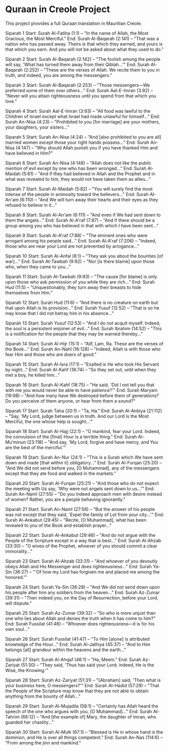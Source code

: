 # Quraan in Creole Project
This project provides a full Quraan translation in Mauritian Creole.

Siparah 1
Start: Surah Al-Fatiha (1:1) – "In the name of Allah, the Most Gracious, the Most Merciful."
End: Surah Al-Baqarah (2:141) – "That was a nation who has passed away. Theirs is that which they earned, and yours is that which you earn. And you will not be asked about what they used to do."

Siparah 2
Start: Surah Al-Baqarah (2:142) – "The foolish among the people will say, 'What has turned them away from their Qiblah...'"
End: Surah Al-Baqarah (2:252) – "These are the verses of Allah. We recite them to you in truth, and indeed, you are among the messengers."

Siparah 3
Start: Surah Al-Baqarah (2:253) – "Those messengers—We preferred some of them over others..."
End: Surah Aal-E-Imran (3:92) – "Never will you attain righteousness until you spend from that which you love."

Siparah 4
Start: Surah Aal-E-Imran (3:93) – "All food was lawful to the Children of Israel except what Israel had made unlawful for himself..."
End: Surah An-Nisa (4:23) – "Prohibited to you [for marriage] are your mothers, your daughters, your sisters..."

Siparah 5
Start: Surah An-Nisa (4:24) – "And [also prohibited to you are all] married women except those your right hands possess..."
End: Surah An-Nisa (4:147) – "Why should Allah punish you if you have thanked Him and have believed in Him?"

Siparah 6
Start: Surah An-Nisa (4:148) – "Allah does not like the public mention of evil except by one who has been wronged..."
End: Surah Al-Maidah (5:81) – "And if they had believed in Allah and the Prophet and in what was revealed to him, they would not have taken them as allies..."

Siparah 7
Start: Surah Al-Maidah (5:82) – "You will surely find the most intense of the people in animosity toward the believers..."
End: Surah Al-An'am (6:110) – "And We will turn away their hearts and their eyes as they refused to believe in it..."

Siparah 8
Start: Surah Al-An'am (6:111) – "And even if We had sent down to them the angels..."
End: Surah Al-A'raf (7:87) – "And if there should be a group among you who has believed in that with which I have been sent..."

Siparah 9
Start: Surah Al-A'raf (7:88) – "The eminent ones who were arrogant among his people said..."
End: Surah Al-A'raf (7:206) – "Indeed, those who are near your Lord are not prevented by arrogance..."

Siparah 10
Start: Surah Al-Anfal (8:1) – "They ask you about the bounties [of war]..."
End: Surah At-Tawbah (9:92) – "Nor [is there blame] upon those who, when they came to you..."

Siparah 11
Start: Surah At-Tawbah (9:93) – "The cause [for blame] is only upon those who ask permission of you while they are rich..."
End: Surah Hud (11:5) – "Unquestionably, they turn away their breasts to hide themselves from Him."

Siparah 12
Start: Surah Hud (11:6) – "And there is no creature on earth but that upon Allah is its provision..."
End: Surah Yusuf (12:52) – "That is so he may know that I did not betray him in his absence..."

Siparah 13
Start: Surah Yusuf (12:53) – "And I do not acquit myself. Indeed, the soul is a persistent enjoiner of evil..."
End: Surah Ibrahim (14:52) – "This is a notification for the people that they may be warned thereby..."

Siparah 14
Start: Surah Al-Hijr (15:1) – "Alif, Lam, Ra. These are the verses of the Book..."
End: Surah An-Nahl (16:128) – "Indeed, Allah is with those who fear Him and those who are doers of good."

Siparah 15
Start: Surah Al-Isra (17:1) – "Exalted is He who took His Servant by night..."
End: Surah Al-Kahf (18:74) – "So they set out, until when they met a boy, he killed him..."

Siparah 16
Start: Surah Al-Kahf (18:75) – "He said, 'Did I not tell you that with me you would never be able to have patience?'"
End: Surah Maryam (19:98) – "And how many have We destroyed before them of generations? Do you perceive of them anyone, or hear from them a sound?"

Siparah 17
Start: Surah Taha (20:1) – "Ta, Ha."
End: Surah Al-Anbiya (21:112) – "Say, 'My Lord, judge between us in truth. And our Lord is the Most Merciful, the one whose help is sought...'"

Siparah 18
Start: Surah Al-Hajj (22:1) – "O mankind, fear your Lord. Indeed, the convulsion of the [final] Hour is a terrible thing."
End: Surah Al-Mu’minun (23:118) – "And say, 'My Lord, forgive and have mercy, and You are the best of the merciful.'"

Siparah 19
Start: Surah An-Nur (24:1) – "This is a Surah which We have sent down and made [that within it] obligatory..."
End: Surah Al-Furqan (25:20) – "And We did not send before you, [O Muhammad], any of the messengers except that they ate food and walked in the markets."

Siparah 20
Start: Surah Al-Furqan (25:21) – "And those who do not expect the meeting with Us say, 'Why were not angels sent down to us...'"
End: Surah An-Naml (27:55) – "Do you indeed approach men with desire instead of women? Rather, you are a people behaving ignorantly."

Siparah 21
Start: Surah An-Naml (27:56) – "But the answer of his people was not except that they said, 'Expel the family of Lot from your city...'"
End: Surah Al-Ankabut (29:45) – "Recite, [O Muhammad], what has been revealed to you of the Book and establish prayer..."

Siparah 22
Start: Surah Al-Ankabut (29:46) – "And do not argue with the People of the Scripture except in a way that is best..."
End: Surah Al-Ahzab (33:30) – "O wives of the Prophet, whoever of you should commit a clear immorality..."

Siparah 23
Start: Surah Al-Ahzab (33:31) – "And whoever of you devoutly obeys Allah and His Messenger and does righteousness..."
End: Surah Ya-Sin (36:27) – "'Of how my Lord has forgiven me and placed me among the honored.'"

Siparah 24
Start: Surah Ya-Sin (36:28) – "And We did not send down upon his people after him any soldiers from the heaven..."
End: Surah Az-Zumar (39:31) – "Then indeed you, on the Day of Resurrection, before your Lord, will dispute."

Siparah 25
Start: Surah Az-Zumar (39:32) – "So who is more unjust than one who lies about Allah and denies the truth when it has come to him?"
End: Surah Fussilat (41:46) – "Whoever does righteousness—it is for his own soul..."

Siparah 26
Start: Surah Fussilat (41:47) – "To Him [alone] is attributed knowledge of the Hour..."
End: Surah Al-Jathiya (45:37) – "And to Him belongs [all] grandeur within the heavens and the earth..."

Siparah 27
Start: Surah Al-Ahqaf (46:1) – "Ha, Meem."
End: Surah Az-Zariyat (51:30) – "They said, 'Thus has said your Lord; indeed, He is the Wise, the Knowing.'"

Siparah 28
Start: Surah Az-Zariyat (51:31) – "[Abraham] said, 'Then what is your business here, O messengers?'"
End: Surah Al-Hadid (57:29) – "That the People of the Scripture may know that they are not able to obtain anything from the bounty of Allah..."

Siparah 29
Start: Surah Al-Mujadila (58:1) – "Certainly has Allah heard the speech of the one who argues with you, [O Muhammad]..."
End: Surah At-Tahrim (66:12) – "And [the example of] Mary, the daughter of Imran, who guarded her chastity..."

Siparah 30
Start: Surah Al-Mulk (67:1) – "Blessed is He in whose hand is the dominion, and He is over all things competent."
End: Surah An-Nas (114:6) – "From among the jinn and mankind."